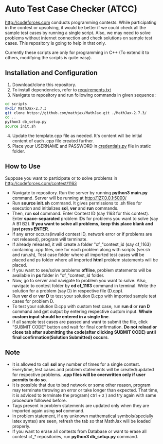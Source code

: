 Auto Test Case Checker (ATCC)
=====================

http://codeforces.com conducts programming contests. While participating in the contest or upsolving, it would be better if we could check all the sample test cases by running a single script. Also, we may need to solve problems without internet connection and check solutions on sample test cases. This repository is going to help in that only.

Currently these scripts are only for programming in C++ (To extend it to others, modifying the scripts is quite easy).

Installation and Configuration
------------------------------
1. Download/clone this repository.
2. To install dependencies, refer to [requirements.txt](./requirements.txt)
3. Navigate to repository and run following commands in given sequence :
```bash
cd scripts
mkdir MathJax-2.7.3
git clone https://github.com/mathjax/MathJax.git ./MathJax-2.7.3/
cd ..
python3 db_setup.py
source init.sh
```
4. Update the template.cpp file as needed. It's content will be initial content of each .cpp file created further.
5. Place your USERNAME and PASSWORD in [credentials.py](static/credentials.py) file in static folder.

How to Use
----------
Suppose you want to participate or to solve problems in http://codeforces.com/contest/1163

* Navigate to repository. Run the server by running __python3 main.py__ command. Server will be running at http://127.0.0.1:5000/ 
* Run __source init.sh__ command. It gives permissions to .sh files for execution and initializes __sol__, __ver__ and __run__ commands.
* Then, run __sol__ command. Enter Contest ID (say 1163 for this contest). Enter __space-separated__ problem IDs for problems you want to solve (say A B1 B2). __If you want to solve all problems, keep this place blank and just press ENTER__.
* If any error occurs(invalid contest ID, network error or if problems are not released), program will terminate.
* If already released, it will create a folder "cf_"contest_id (say cf_1163) containing .cpp files, one for each problem along with scripts (ver.sh and run.sh), Test case folder where all imported test cases will be placed and ps folder where all imported __html__ problem statements will be placed.
* If you want to see/solve problems __offline__, problem statements will be available in __ps__ folder in "cf_"contest_id folder.
* Now, go to server and navigate to problem you want to solve. Also, navigate to contest folder by __cd cf_1163__ command in terminal. Write the solution for a problem (say D) in respective file (D.cpp).
* Run __ver d__ or __ver D__ to test your solution D.cpp with imported sample test cases for problem D.
* To test your solution D.cpp with custom test case, run __run d__ or __run D__ command and get output by entering respective custom input. __Whole custom input should be entered in a single line__.
* If all sample test cases are passed and want to submit the file, click "SUBMIT CODE" button and wait for final confirmation. __Do not reload or close tab after submitting the code(after clicking SUBMIT CODE) until final confirmation(Solution Submitted) occurs__.

Note
----
* It is allowed to call __sol__ any number of times for a single contest. Everytime, test cases and problem statements will be created/updated for respective problems. __.cpp files will be overwritten only if user permits to do so__.
* It is possible that due to bad network or some other reason, program may terminate throwing an error or take longer than expected. That time, it is adviced to terminate the program( ctrl + z ) and try again with same procedure followed before.
* Tags present in problem statements are updated only when they are imported again using __sol__ command.
* In problem statement, if any unknown mathematical symbols(specially latex syntex) are seen, refresh the tab so that MathJax will be loaded properly.
* If you want to erase all contests from Database or want to erase all contest cf_* repositories, run __python3 db_setup.py__ command.